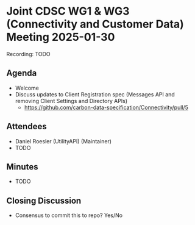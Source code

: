 # Joint CDSC WG1 & WG3 (Connectivity and Customer Data) Meeting 2025-01-30

Recording: TODO

## Agenda
* Welcome
* Discuss updates to Client Registration spec (Messages API and removing Client Settings and Directory APIs)
    * https://github.com/carbon-data-specification/Connectivity/pull/5

## Attendees
* Daniel Roesler (UtilityAPI) (Maintainer)
* TODO

## Minutes
* TODO

## Closing Discussion
* Consensus to commit this to repo? Yes/No

